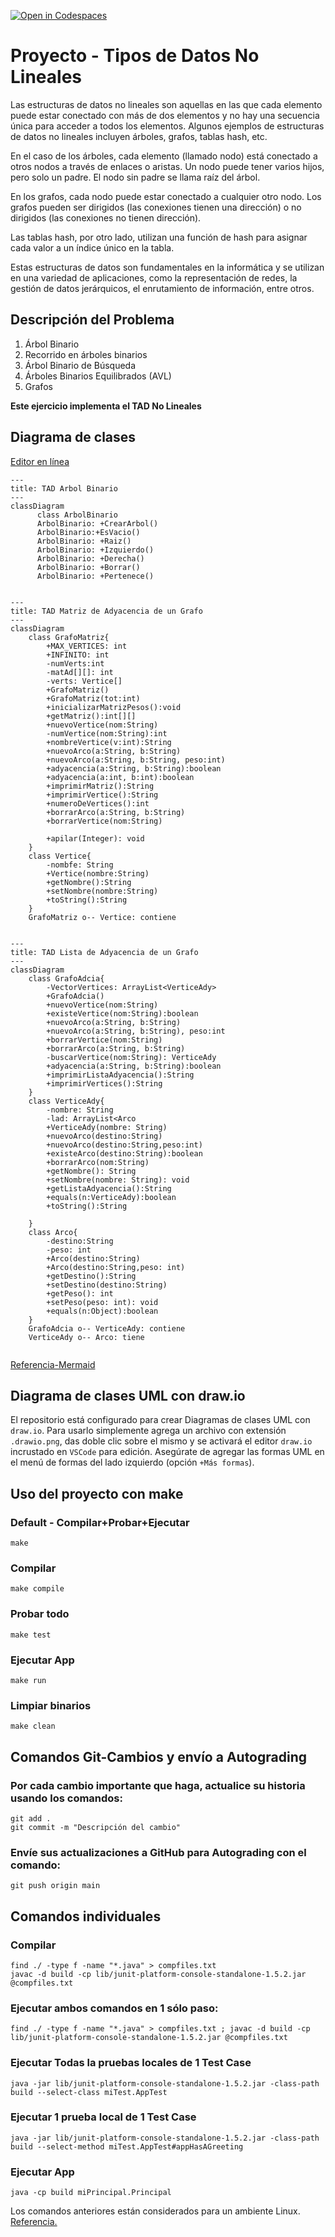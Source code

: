 [![Open in Codespaces](https://classroom.github.com/assets/launch-codespace-7f7980b617ed060a017424585567c406b6ee15c891e84e1186181d67ecf80aa0.svg)](https://classroom.github.com/open-in-codespaces?assignment_repo_id=13952736)
# Proyecto - Tipos de Datos No Lineales

Las estructuras de datos no lineales son aquellas en las que cada elemento puede estar conectado con más de dos elementos y no hay una secuencia única para acceder a todos los elementos. Algunos ejemplos de estructuras de datos no lineales incluyen árboles, grafos, tablas hash, etc.

En el caso de los árboles, cada elemento (llamado nodo) está conectado a otros nodos a través de enlaces o aristas. Un nodo puede tener varios hijos, pero solo un padre. El nodo sin padre se llama raíz del árbol.

En los grafos, cada nodo puede estar conectado a cualquier otro nodo. Los grafos pueden ser dirigidos (las conexiones tienen una dirección) o no dirigidos (las conexiones no tienen dirección).

Las tablas hash, por otro lado, utilizan una función de hash para asignar cada valor a un índice único en la tabla.

Estas estructuras de datos son fundamentales en la informática y se utilizan en una variedad de aplicaciones, como la representación de redes, la gestión de datos jerárquicos, el enrutamiento de información, entre otros.


## Descripción del Problema
1. Árbol Binario
2. Recorrido en árboles binarios
3. Árbol Binario de Búsqueda
4. Árboles Binarios Equilibrados (AVL)
5. Grafos

**Este ejercicio implementa el TAD No Lineales**






## Diagrama de clases
[Editor en línea](https://mermaid.live/)
```mermaid
---
title: TAD Arbol Binario
---
classDiagram
      class ArbolBinario
      ArbolBinario: +CrearArbol()
      ArbolBinario:+EsVacio()
      ArbolBinario: +Raiz()
      ArbolBinario: +Izquierdo()
      ArbolBinario: +Derecha()
      ArbolBinario: +Borrar()
      ArbolBinario: +Pertenece()


```

```mermaid
---
title: TAD Matriz de Adyacencia de un Grafo
---
classDiagram
    class GrafoMatriz{
        +MAX_VERTICES: int
        +INFINITO: int
        -numVerts:int
        -matAd[][]: int
        -verts: Vertice[]
        +GrafoMatriz()
        +GrafoMatriz(tot:int)
        +inicializarMatrizPesos():void
        +getMatriz():int[][]
        +nuevoVertice(nom:String)
        -numVertice(nom:String):int
        +nombreVertice(v:int):String
        +nuevoArco(a:String, b:String)
        +nuevoArco(a:String, b:String, peso:int)
        +adyacencia(a:String, b:String):boolean
        +adyacencia(a:int, b:int):boolean
        +imprimirMatriz():String
        +imprimirVertice():String
        +numeroDeVertices():int
        +borrarArco(a:String, b:String)
        +borrarVertice(nom:String)

        +apilar(Integer): void
    }
    class Vertice{
        -nombfe: String
        +Vertice(nombre:String)
        +getNombre():String
        +setNombre(nombre:String)
        +toString():String
    }
    GrafoMatriz o-- Vertice: contiene


```


```mermaid
---
title: TAD Lista de Adyacencia de un Grafo
---
classDiagram
    class GrafoAdcia{
        -VectorVertices: ArrayList<VerticeAdy>
        +GrafoAdcia()
        +nuevoVertice(nom:String)
        +existeVertice(nom:String):boolean
        +nuevoArco(a:String, b:String)
        +nuevoArco(a:String, b:String), peso:int
        +borrarVertice(nom:String)
        +borrarArco(a:String, b:String)
        -buscarVertice(nom:String): VerticeAdy
        +adyacencia(a:String, b:String):boolean
        +imprimirListaAdyacencia():String
        +imprimirVertices():String
    }
    class VerticeAdy{
        -nombre: String
        -lad: ArrayList<Arco
        +VerticeAdy(nombre: String)
        +nuevoArco(destino:String)
        +nuevoArco(destino:String,peso:int)
        +existeArco(destino:String):boolean
        +borrarArco(nom:String)
        +getNombre(): String
        +setNombre(nombre: String): void
        +getListaAdyacencia():String
        +equals(n:VerticeAdy):boolean
        +toString():String
        
    }
    class Arco{
        -destino:String
        -peso: int
        +Arco(destino:String)
        +Arco(destino:String,peso: int)
        +getDestino():String
        +setDestino(destino:String)
        +getPeso(): int
        +setPeso(peso: int): void
        +equals(n:Object):boolean
    }
    GrafoAdcia o-- VerticeAdy: contiene
    VerticeAdy o-- Arco: tiene


```



[Referencia-Mermaid](https://mermaid.js.org/syntax/classDiagram.html)

## Diagrama de clases UML con draw.io
El repositorio está configurado para crear Diagramas de clases UML con ```draw.io```. Para usarlo simplemente agrega un archivo con extensión ```.drawio.png```, das doble clic sobre el mismo y se activará el editor ```draw.io``` incrustado en ```VSCode``` para edición. Asegúrate de agregar las formas UML en el menú de formas del lado izquierdo (opción ```+Más formas```).
## Uso del proyecto con make

### Default - Compilar+Probar+Ejecutar
```
make
```
### Compilar
```
make compile
```
### Probar todo
```
make test
```
### Ejecutar App
```
make run
```
### Limpiar binarios
```
make clean
```
## Comandos Git-Cambios y envío a Autograding

### Por cada cambio importante que haga, actualice su historia usando los comandos:
```
git add .
git commit -m "Descripción del cambio"
```
### Envíe sus actualizaciones a GitHub para Autograding con el comando:
```
git push origin main
```
## Comandos individuales
### Compilar

```
find ./ -type f -name "*.java" > compfiles.txt
javac -d build -cp lib/junit-platform-console-standalone-1.5.2.jar @compfiles.txt
```
### Ejecutar ambos comandos en 1 sólo paso:
```
find ./ -type f -name "*.java" > compfiles.txt ; javac -d build -cp lib/junit-platform-console-standalone-1.5.2.jar @compfiles.txt
```

### Ejecutar Todas la pruebas locales de 1 Test Case
```
java -jar lib/junit-platform-console-standalone-1.5.2.jar -class-path build --select-class miTest.AppTest
```
### Ejecutar 1 prueba local de 1 Test Case
```
java -jar lib/junit-platform-console-standalone-1.5.2.jar -class-path build --select-method miTest.AppTest#appHasAGreeting
```
### Ejecutar App
```
java -cp build miPrincipal.Principal
```
Los comandos anteriores están considerados para un ambiente Linux. [Referencia.](https://www.baeldung.com/junit-run-from-command-line)
